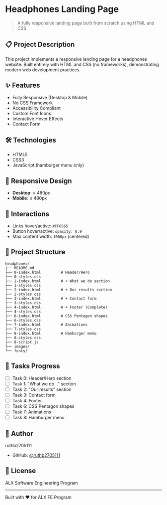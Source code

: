 # Headphones Landing Page

> A fully responsive landing page built from scratch using HTML and CSS

## 📋 Project Description

This project implements a responsive landing page for a headphones website. Built entirely with HTML and CSS (no frameworks), demonstrating modern web development practices.

## ✨ Features

- Fully Responsive (Desktop & Mobile)
- No CSS Framework
- Accessibility Compliant
- Custom Font Icons
- Interactive Hover Effects
- Contact Form

## 🛠️ Technologies

- HTML5
- CSS3
- JavaScript (hamburger menu only)

## 📱 Responsive Design

- **Desktop**: > 480px
- **Mobile**: ≤ 480px

## 🎯 Interactions

- Links hover/active: `#FF6565`
- Button hover/active: `opacity: 0.9`
- Max content width: `1000px` (centered)

## 📂 Project Structure
```
headphones/
├── README.md
├── 0-index.html         # Header/Hero
├── 0-styles.css
├── 1-index.html         # + What we do section
├── 1-styles.css
├── 2-index.html         # + Our results section
├── 2-styles.css
├── 3-index.html         # + Contact form
├── 3-styles.css
├── 4-index.html         # + Footer (Complete)
├── 4-styles.css
├── 6-index.html         # CSS Pentagon shapes
├── 6-styles.css
├── 7-index.html         # Animations
├── 7-styles.css
├── 8-index.html         # Hamburger menu
├── 8-styles.css
├── 8-script.js
├── images/
└── fonts/
```

## 🚀 Tasks Progress

- [ ] Task 0: Header/Hero section
- [ ] Task 1: "What we do..." section
- [ ] Task 2: "Our results" section
- [ ] Task 3: Contact form
- [ ] Task 4: Footer
- [ ] Task 6: CSS Pentagon shapes
- [ ] Task 7: Animations
- [ ] Task 8: Hamburger menu

## 👤 Author

ruthb2705111
- GitHub: [@ruthb2705111](https://github.com/ruthb2705111)

## 📜 License

ALX Software Engineering Program

---

Built with ❤️ for ALX FE Program
